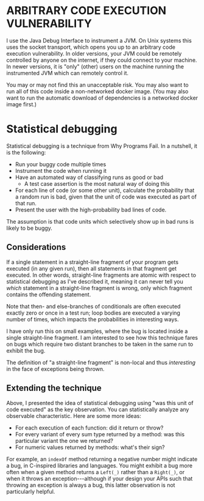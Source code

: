 # ARBITRARY CODE EXECUTION VULNERABILITY
I use the Java Debug Interface to instrument a JVM. On Unix systems
this uses the socket transport, which opens you up to an arbitrary
code execution vulnerability.  In older versions, your JVM could be
remotely controlled by anyone on the internet, if they could connect
to your machine.  In newer versions, it is "only" (other) users on the
machine running the instrumented JVM which can remotely control it.

You may or may not find this an unacceptable risk.  You may also want
to run all of this code inside a non-networked docker image.  (You may
also want to run the automatic download of dependencies is a networked
docker image first.)

# Statistical debugging
Statistical debugging is a technique from Why Programs Fail.  In a
nutshell, it is the following:

 - Run your buggy code multiple times
 - Instrument the code when running it
 - Have an automated way of classifying runs as good or bad
   - A test case assertion is the most natural way of doing this
 - For each line of code (or some other unit), calculate the
   probability that a random run is bad, given that the unit of code
   was executed as part of that run.
 - Present the user with the high-probability bad lines of code.

The assumption is that code units which selectively show up in bad
runs is likely to be buggy.

## Considerations
If a single statement in a straight-line fragment of your program gets
executed (in any given run), then all statements in that fragment get
executed.  In other words, straight-line fragments are atomic with
respect to statistical debugging as I've described it, meaning it can
never tell you _which_ statement in a straight-line fragment is wrong,
only which fragment contains the offending statement.

Note that then- and else-branches of conditionals are often executed
exactly zero or once in a test run; loop bodies are executed a varying
number of times, which impacts the probabilities in interesting ways.

I have only run this on small examples, where the bug is located
inside a single straight-line fragment.  I am interested to see how
this technique fares on bugs which require two distant branches to be
taken in the same run to exhibit the bug.

The definition of "a straight-line fragment" is non-local and thus
_interesting_ in the face of exceptions being thrown.

## Extending the technique
Above, I presented the idea of statistical debugging using "was this
unit of code executed" as the key observation.  You can statistically
analyze any observable characteristic.  Here are some more ideas:

 - For each execution of each function: did it return or throw?
 - For every variant of every sum type returned by a method: was this
   particular variant the one we returned?
 - For numeric values returned by methods: what's their sign?

For example, an `indexOf` method returning a negative number might
indicate a bug, in C-inspired libraries and languages.  You might
exhibit a bug more often when a given method returns a `Left(_)`
rather than a `Right(_)`, or when it throws an exception---although if
your design your APIs such that throwing an exception is always a bug,
this latter observation is not particularly helpful.
